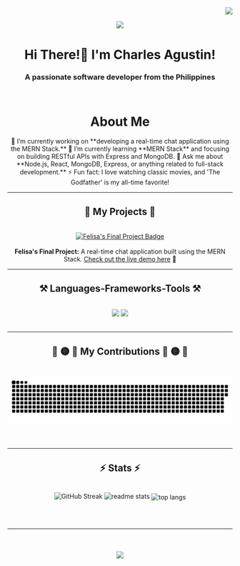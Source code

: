 <img align="right" src="https://visitor-badge.laobi.icu/badge?page_id=selerqc.selerqc" />
<br/>
<p align="center">
  <img src="https://github.com/user-attachments/assets/80dbbeb7-149d-4afa-ba0d-f2e07cdea975" />
</p>

<h1 align="center">
  Hi There!👋 I'm Charles Agustin!
</h1>

<h3 align="center">A passionate software developer from the Philippines</h3>

<br/>

<h1 align="center"> About Me </h1>

<div align="center">
 🔭 I’m currently working on **developing a real-time chat application using the MERN Stack.**
 🌱 I’m currently learning **MERN Stack** and focusing on building RESTful APIs with Express and MongoDB.
 💬 Ask me about **Node.js, React, MongoDB, Express, or anything related to full-stack development.**
 ⚡ Fun fact: I love watching classic movies, and 'The Godfather' is my all-time favorite!
</div>
<hr/>

<h2 align="center">🚀 My Projects 🚀</h2>
<br/>
<div align="center">

  <a href="https://felisas-final-project.vercel.app/" target="_blank">
    <img src="https://img.shields.io/badge/Felisa's%20Final%20Project-Live%20Demo-blue?style=for-the-badge&logo=vercel" alt="Felisa's Final Project Badge" />
  </a>
  <br/><br/>
  <strong>Felisa's Final Project:</strong>  
  A real-time chat application built using the MERN Stack.  
  <a href="https://felisas-final-project.vercel.app/" target="_blank">Check out the live demo here</a> 🚀
</div>
<hr/>

<h2 align="center">⚒️ Languages-Frameworks-Tools ⚒️</h2>
<br/>
<div align="center">
    <img src="https://skillicons.dev/icons?i=react,mui,html,css,vscode,github,figma,tailwind,git,npm,java,postgres,vercel,netlify,deno" />
    <img src="https://skillicons.dev/icons?i=nodejs,javascript,express,mongodb,mysql,postman,androidstudio,cs,kotlin,bun,bash,vite,firebase,supabase,docker" /><br>
</div>

<br/>
<hr/>

<div align="center">
  <h2> 👾 🟡 👻 My Contributions 👻 🟡 👾 </h2>
  <br>
<picture>
  <source media="(prefers-color-scheme: dark)" srcset="https://raw.githubusercontent.com/selerqc/selerqc/output/github-contribution-grid-snake-dark.svg">
  <source media="(prefers-color-scheme: light)" srcset="https://raw.githubusercontent.com/selerqc/selerqc/output/github-contribution-grid-snake.svg">
  <img alt="snake eating my contributions" src="https://raw.githubusercontent.com/selerqc/selerqc/output/github-contribution-grid-snake.svg" />
</picture>
  <br/><br/><br/>
</div>

<hr/>

<h2 align="center">⚡ Stats ⚡</h2>
<br>

<div align=center>
 <img width="40%" src="https://streak-stats.demolab.com?user=selerqc&theme=radical" alt="GitHub Streak"/>
 <img width="38%" src="https://github-readme-stats.vercel.app/api?username=selerqc&show_icons=true&theme=radical&rank_icon=github&border_radius=10" alt="readme stats" />
 <img width="38%" align="center" src="https://github-readme-stats-salesp07.vercel.app/api/top-langs/?username=salesp07&hide=HTML&langs_count=8&layout=compact&theme=radical&border_radius=10&size_weight=0.5&count_weight=0.5" alt="top langs"/>
</div>

<br/><br/>

<hr/>

<h1 align="center">
    <img src="https://readme-typing-svg.herokuapp.com/?color=whitefont=Righteous&size=35&center=true&vCenter=true&width=500&height=70&duration=4000&lines=👋Konichiwarts" />
</h1>

<br/>
